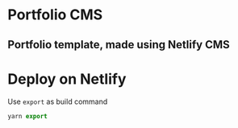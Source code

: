 # Portfolio CMS

## Portfolio template, made using Netlify CMS

# Deploy on Netlify

Use `export` as build command

```js
yarn export
```

```

```
